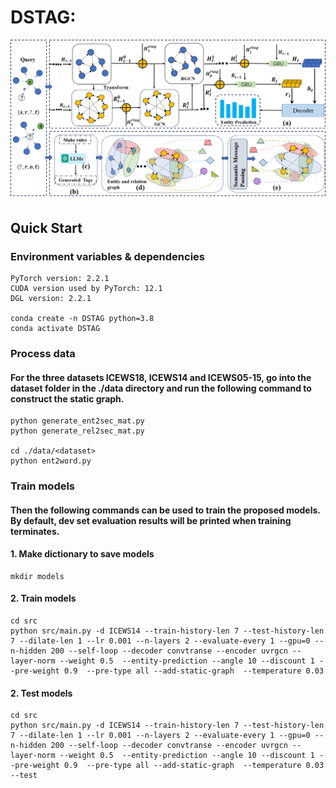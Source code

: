 # DSTAG:

![Markdown Logo](./framework_picture.png)

## Quick Start
### Environment variables & dependencies
```
PyTorch version: 2.2.1
CUDA version used by PyTorch: 12.1
DGL version: 2.2.1

conda create -n DSTAG python=3.8
conda activate DSTAG
```

### Process data

#### For the three datasets ICEWS18, ICEWS14 and ICEWS05-15, go into the dataset folder in the ./data directory and run the following command to construct the static graph.
```
python generate_ent2sec_mat.py
python generate_rel2sec_mat.py

cd ./data/<dataset>
python ent2word.py
```
### Train models

#### Then the following commands can be used to train the proposed models. By default, dev set evaluation results will be printed when training terminates.

#### 1. Make dictionary to save models
```
mkdir models
```
#### 2. Train models
```
cd src
python src/main.py -d ICEWS14 --train-history-len 7 --test-history-len 7 --dilate-len 1 --lr 0.001 --n-layers 2 --evaluate-every 1 --gpu=0 --n-hidden 200 --self-loop --decoder convtranse --encoder uvrgcn --layer-norm --weight 0.5  --entity-prediction --angle 10 --discount 1 --pre-weight 0.9  --pre-type all --add-static-graph  --temperature 0.03
```
#### 2. Test models
```
cd src
python src/main.py -d ICEWS14 --train-history-len 7 --test-history-len 7 --dilate-len 1 --lr 0.001 --n-layers 2 --evaluate-every 1 --gpu=0 --n-hidden 200 --self-loop --decoder convtranse --encoder uvrgcn --layer-norm --weight 0.5  --entity-prediction --angle 10 --discount 1 --pre-weight 0.9  --pre-type all --add-static-graph  --temperature 0.03 --test
```
